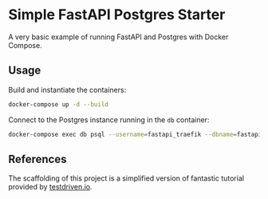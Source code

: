# Simple FastAPI Postgres Starter

A very basic example of running FastAPI and Postgres with Docker Compose.

## Usage

Build and instantiate the containers:

```sh
docker-compose up -d --build
```

Connect to the Postgres instance running in the `db` container:

```sh
docker-compose exec db psql --username=fastapi_traefik --dbname=fastapi_traefik
```

## References

The scaffolding of this project is a simplified version of fantastic tutorial provided by [testdriven.io](https://testdriven.io/blog/fastapi-docker-traefik/).
